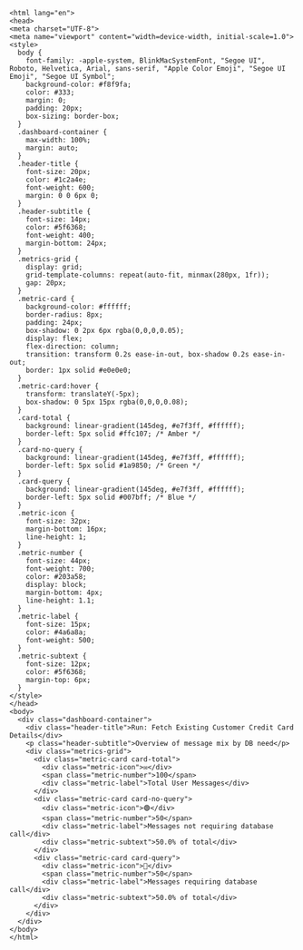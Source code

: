 
    <html lang="en">
    <head>
    <meta charset="UTF-8">
    <meta name="viewport" content="width=device-width, initial-scale=1.0">
    <style>
      body {
        font-family: -apple-system, BlinkMacSystemFont, "Segoe UI", Roboto, Helvetica, Arial, sans-serif, "Apple Color Emoji", "Segoe UI Emoji", "Segoe UI Symbol";
        background-color: #f8f9fa;
        color: #333;
        margin: 0;
        padding: 20px;
        box-sizing: border-box;
      }
      .dashboard-container {
        max-width: 100%;
        margin: auto;
      }
      .header-title {
        font-size: 20px;
        color: #1c2a4e;
        font-weight: 600;
        margin: 0 0 6px 0;
      }
      .header-subtitle {
        font-size: 14px;
        color: #5f6368;
        font-weight: 400;
        margin-bottom: 24px;
      }
      .metrics-grid {
        display: grid;
        grid-template-columns: repeat(auto-fit, minmax(280px, 1fr));
        gap: 20px;
      }
      .metric-card {
        background-color: #ffffff;
        border-radius: 8px;
        padding: 24px;
        box-shadow: 0 2px 6px rgba(0,0,0,0.05);
        display: flex;
        flex-direction: column;
        transition: transform 0.2s ease-in-out, box-shadow 0.2s ease-in-out;
        border: 1px solid #e0e0e0;
      }
      .metric-card:hover {
        transform: translateY(-5px);
        box-shadow: 0 5px 15px rgba(0,0,0,0.08);
      }
      .card-total {
        background: linear-gradient(145deg, #e7f3ff, #ffffff);
        border-left: 5px solid #ffc107; /* Amber */
      }
      .card-no-query {
        background: linear-gradient(145deg, #e7f3ff, #ffffff);
        border-left: 5px solid #1a9850; /* Green */
      }
      .card-query {
        background: linear-gradient(145deg, #e7f3ff, #ffffff);
        border-left: 5px solid #007bff; /* Blue */
      }
      .metric-icon {
        font-size: 32px;
        margin-bottom: 16px;
        line-height: 1;
      }
      .metric-number {
        font-size: 44px;
        font-weight: 700;
        color: #203a58;
        display: block;
        margin-bottom: 4px;
        line-height: 1.1;
      }
      .metric-label {
        font-size: 15px;
        color: #4a6a8a;
        font-weight: 500;
      }
      .metric-subtext {
        font-size: 12px;
        color: #5f6368;
        margin-top: 6px;
      }
    </style>
    </head>
    <body>
      <div class="dashboard-container">
        <div class="header-title">Run: Fetch Existing Customer Credit Card Details</div>
        <p class="header-subtitle">Overview of message mix by DB need</p>
        <div class="metrics-grid">
          <div class="metric-card card-total">
            <div class="metric-icon">✉️</div>
            <span class="metric-number">100</span>
            <div class="metric-label">Total User Messages</div>
          </div>
          <div class="metric-card card-no-query">
            <div class="metric-icon">🟢</div>
            <span class="metric-number">50</span>
            <div class="metric-label">Messages not requiring database call</div>
            <div class="metric-subtext">50.0% of total</div>
          </div>
          <div class="metric-card card-query">
            <div class="metric-icon">📂</div>
            <span class="metric-number">50</span>
            <div class="metric-label">Messages requiring database call</div>
            <div class="metric-subtext">50.0% of total</div>
          </div>
        </div>
      </div>
    </body>
    </html>
    